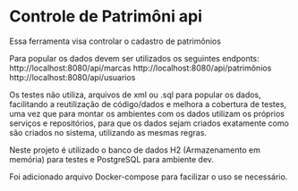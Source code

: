# Controle de Patrimôni api

Essa ferramenta visa controlar o cadastro de patrimônios

Para popular os dados devem ser utilizados os seguintes endponts:
http://localhost:8080/api/marcas
http://localhost:8080/api/patrimônios
http://localhost:8080/api/usuarios

Os testes não utiliza, arquivos de xml ou .sql para popular os dados, facilitando a reutilização de código/dados e melhora a cobertura de testes, uma vez que para montar os ambientes com os dados utilizam os próprios serviços e repositórios, para que os dados sejam criados exatamente como são criados no sistema, utilizando as mesmas regras.

Neste projeto é utilizado o banco de dados H2 (Armazenamento em memória) para testes e PostgreSQL para ambiente dev.

Foi adicionado arquivo Docker-compose para facilizar o uso se necessário.

